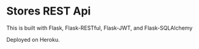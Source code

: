 # Stores REST Api

This is built with Flask, Flask-RESTful, Flask-JWT, and Flask-SQLAlchemy

Deployed on Heroku.